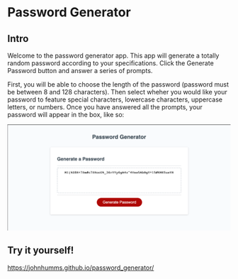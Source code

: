 # Password Generator

## Intro

Welcome to the password generator app. This app will generate a totally random password according to your specifications. Click the Generate Password button and answer a series of prompts.

First, you will be able to choose the length of the password (password must be between 8 and 128 characters). Then select wheher you would like your password to feature special characters, lowercase characters, uppercase letters, or numbers. Once you have answered all the prompts, your password will appear in the box, like so:

![password-generator-screenshot](./images/password_generator_screenshot.png)

## Try it yourself!
https://johnhumms.github.io/password_generator/